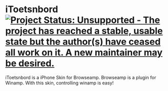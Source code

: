 # iToetsnbord [![Project Status: Unsupported - The project has reached a stable, usable state but the author(s) have ceased all work on it. A new maintainer may be desired.](http://www.repostatus.org/badges/latest/unsupported.svg)](http://www.repostatus.org/#unsupported)
iToetsnbord is a iPhone Skin for Browseamp. Browseamp is a plugin for Winamp. With this skin, controlling winamp is easy!
